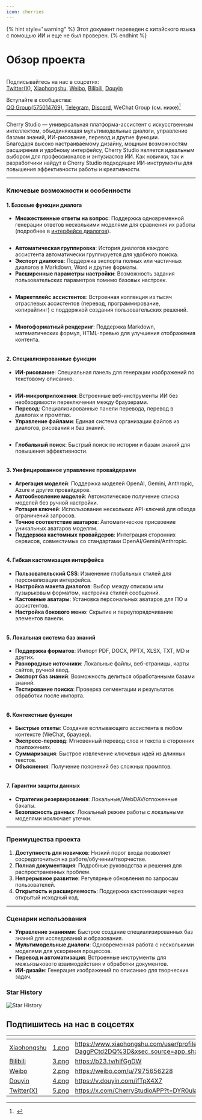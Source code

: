 ```yaml
---
icon: cherries
---
```


{% hint style="warning" %}
Этот документ переведен с китайского языка с помощью ИИ и еще не был проверен.
{% endhint %}

# Обзор проекта

<figure><img src=".gitbook/assets/docs-readme-banner1.png" alt=""><figcaption></figcaption></figure>

Подписывайтесь на нас в соцсетях:  
[Twitter(X)](https://x.com/CherryStudioAPP), [Xiaohongshu](https://www.xiaohongshu.com/user/profile/662b6853000000000b031d9a), [Weibo](https://weibo.com/u/7975656228), [Bilibili](https://space.bilibili.com/3546657515898892), [Douyin](https://www.douyin.com/user/MS4wLjABAAAAmw9A54m5J0hHVMQY5eGrVJ-EHDoOS0hgJ6M1F9MN2Tn2V163A0xrC4_KVzfmQSxC)

Вступайте в сообщества:  
[QQ Group(575014769)](https://qm.qq.com/q/lo0D4qVZKi), [Telegram](https://t.me/CherryStudioAI), [Discord](https://discord.gg/wez8HtpxqQ), WeChat Group (см. ниже)[^1]

***

Cherry Studio — универсальная платформа-ассистент с искусственным интеллектом, объединяющая мультимодельные диалоги, управление базами знаний, ИИ-рисование, перевод и другие функции.  
Благодаря высоко настраиваемому дизайну, мощным возможностям расширения и удобному интерфейсу, Cherry Studio является идеальным выбором для профессионалов и энтузиастов ИИ. Как новички, так и разработчики найдут в Cherry Studio подходящие ИИ-инструменты для повышения эффективности работы и креативности.

***

### **Ключевые возможности и особенности**

#### **1. Базовые функции диалога**

* **Множественные ответы на вопрос**: Поддержка одновременной генерации ответов несколькими моделями для сравнения их работы (подробнее в [интерфейсе диалогов](cherrystudio/preview/chat.md)).

<figure><img src=".gitbook/assets/docs-readme-1 (1).png" alt=""><figcaption></figcaption></figure>

* **Автоматическая группировка**: История диалогов каждого ассистента автоматически группируется для удобного поиска.
* **Экспорт диалогов**: Поддержка экспорта полных или частичных диалогов в Markdown, Word и другие форматы.
* **Расширенные параметры настройки**: Возможность задания пользовательских параметров помимо базовых настроек.

<figure><img src=".gitbook/assets/docs-readme-2 (2).png" alt=""><figcaption></figcaption></figure>

* **Маркетплейс ассистентов**: Встроенная коллекция из тысяч отраслевых ассистентов (перевод, программирование, копирайтинг) с поддержкой создания пользовательских решений.

<figure><img src=".gitbook/assets/docs-readme-4.png" alt=""><figcaption></figcaption></figure>

* **Многоформатный рендеринг**: Поддержка Markdown, математических формул, HTML-превью для улучшения отображения контента.

<figure><img src=".gitbook/assets/docs-readme-3 (1).png" alt=""><figcaption></figcaption></figure>

#### **2. Специализированные функции**

* **ИИ-рисование**: Специальная панель для генерации изображений по текстовому описанию.

<figure><img src=".gitbook/assets/docs-readme-5.png" alt=""><figcaption></figcaption></figure>

* **ИИ-микроприложения**: Встроенные веб-инструменты ИИ без необходимости переключения между браузерами.
* **Перевод**: Специализированные панели перевода, перевод в диалогах и промптах.
* **Управление файлами**: Единая система организации файлов из диалогов, рисования и баз знаний.

<figure><img src=".gitbook/assets/docs-readme-6.png" alt=""><figcaption></figcaption></figure>

* **Глобальный поиск**: Быстрый поиск по истории и базам знаний для повышения эффективности.

<figure><img src=".gitbook/assets/docs-readme-7.png" alt=""><figcaption></figcaption></figure>

#### **3. Унифицированное управление провайдерами**

* **Агрегация моделей**: Поддержка моделей OpenAI, Gemini, Anthropic, Azure и других провайдеров.
* **Автообновление моделей**: Автоматическое получение списка моделей без ручной настройки.
* **Ротация ключей**: Использование нескольких API-ключей для обхода ограничений запросов.
* **Точное соответствие аватаров**: Автоматическое присвоение уникальных аватаров моделям.
* **Поддержка кастомных провайдеров**: Интеграция сторонних сервисов, совместимых со стандартами OpenAI/Gemini/Anthropic.

<figure><img src=".gitbook/assets/docs-readme-8.png" alt=""><figcaption></figcaption></figure>

#### **4. Гибкая кастомизация интерфейса**

* **Пользовательский CSS**: Изменение глобальных стилей для персонализации интерфейса.
* **Настройка макета диалогов**: Выбор между списком или пузырьковым форматом, настройка стилей сообщений.
* **Кастомные аватары**: Установка персональных аватаров для ПО и ассистентов.
* **Настройка бокового меню**: Скрытие и переупорядочивание элементов панели.

<figure><img src=".gitbook/assets/docs-readme-9.png" alt=""><figcaption></figcaption></figure>

#### **5. Локальная система баз знаний**

* **Поддержка форматов**: Импорт PDF, DOCX, PPTX, XLSX, TXT, MD и других.
* **Разнородные источники**: Локальные файлы, веб-страницы, карты сайтов, ручной ввод.
* **Экспорт баз знаний**: Возможность делиться обработанными базами знаний.
* **Тестирование поиска**: Проверка сегментации и результатов обработки после импорта.

<figure><img src=".gitbook/assets/docs-readme-10.png" alt=""><figcaption></figcaption></figure>

#### **6. Контекстные функции**

* **Быстрые ответы**: Создание всплывающего ассистента в любом контексте (WeChat, браузер).
* **Экспресс-перевод**: Мгновенный перевод слов и текста в сторонних приложениях.
* **Суммаризация**: Быстрое извлечение ключевых идей из длинных текстов.
* **Объяснения**: Получение пояснений без сложных промптов.

<figure><img src=".gitbook/assets/docs-readme-11.png" alt=""><figcaption></figcaption></figure>

#### **7. Гарантии защиты данных**

* **Стратегии резервирования**: Локальные/WebDAV/отложенные бэкапы.
* **Безопасность данных**: Локальный режим работы с локальными моделями исключает утечки.

***

### **Преимущества проекта**

1. **Доступность для новичков**: Низкий порог входа позволяет сосредоточиться на работе/обучении/творчестве.
2. **Полная документация**: Подробные руководства и решения для распространенных проблем.
3. **Непрерывное развитие**: Регулярные обновления по запросам пользователей.
4. **Открытость и расширяемость**: Поддержка кастомизации через открытый исходный код.

***

### **Сценарии использования**

* **Управление знаниями**: Быстрое создание специализированных баз знаний для исследований и образования.
* **Мультимодельные диалоги**: Одновременная работа с несколькими моделями для ускорения процессов.
* **Перевод и автоматизация**: Встроенные инструменты для межъязыкового взаимодействия и обработки документов.
* **ИИ-дизайн**: Генерация изображений по описанию для творческих задач.

### Star History

![Star History](https://urlscan.io/liveshot/?width=1300\&height=620\&url=https://cherrystarhistory.ocool.online/)

## Подпишитесь на нас в соцсетях

<table data-view="cards"><thead><tr><th></th><th data-hidden data-card-cover data-type="files"></th><th data-hidden data-card-target data-type="content-ref"></th></tr></thead><tbody><tr><td><a href="https://www.xiaohongshu.com/user/profile/662b6853000000000b031d9a?xsec_token=YB_1nKvlH4r5hPYVVbbsNHF8Y6n6AKlm5-DaggPCtd2DQ%3D&#x26;xsec_source=app_share&#x26;xhsshare=CopyLink&#x26;appuid=662b6853000000000b031d9a&#x26;apptime=1738627324&#x26;share_id=ace5db41b5954fab8d98a2a7865a62bc&#x26;share_channel=copy_link">Xiaohongshu</a></td><td><a href=".gitbook/assets/1.png">1.png</a></td><td><a href="https://www.xiaohongshu.com/user/profile/662b6853000000000b031d9a?xsec_token=YB_1nKvlH4r5hPYVVbbsNHF8Y6n6AKlm5-DaggPCtd2DQ%3D&#x26;xsec_source=app_share&#x26;xhsshare=CopyLink&#x26;appuid=662b6853000000000b031d9a&#x26;apptime=1738627324&#x26;share_id=ace5db41b5954fab8d98a2a7865a62bc&#x26;share_channel=copy_link">https://www.xiaohongshu.com/user/profile/662b6853000000000b031d9a?xsec_token=YB_1nKvlH4r5hPYVVbbsNHF8Y6n6AKlm5-DaggPCtd2DQ%3D&#x26;xsec_source=app_share&#x26;xhsshare=CopyLink&#x26;appuid=662b6853000000000b031d9a&#x26;apptime=1738627324&#x26;share_id=ace5db41b5954fab8d98a2a7865a62bc&#x26;share_channel=copy_link</a></td></tr><tr><td><a href="https://b23.tv/hIfGgDW">Bilibili</a></td><td><a href=".gitbook/assets/3.png">3.png</a></td><td><a href="https://b23.tv/hIfGgDW">https://b23.tv/hIfGgDW</a></td></tr><tr><td><a href="https://weibo.com/u/7975656228">Weibo</a></td><td><a href=".gitbook/assets/2.png">2.png</a></td><td><a href="https://weibo.com/u/7975656228">https://weibo.com/u/7975656228</a></td></tr><tr><td><a href="https://v.douyin.com/ifTpX4X7">Douyin</a></td><td><a href=".gitbook/assets/4.png">4.png</a></td><td><a href="https://v.douyin.com/ifTpX4X7">https://v.douyin.com/ifTpX4X7</a></td></tr><tr><td><a href="https://x.com/CherryStudioAPP?t=DYR0ulaLur-bO4Us3bG79A&#x26;s=05">Twitter(X)</a></td><td><a href=".gitbook/assets/5.png">5.png</a></td><td><a href="https://x.com/CherryStudioAPP?t=DYR0ulaLur-bO4Us3bG79A&#x26;s=05">https://x.com/CherryStudioAPP?t=DYR0ulaLur-bO4Us3bG79A&#x26;s=05</a></td></tr></tbody></table>

[^1]: <img src=".gitbook/assets/微信群二维码.png" alt="" data-size="original">
